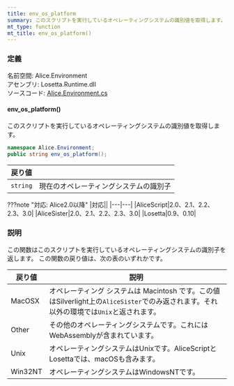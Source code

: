 ```yaml
---
title: env_os_platform
summary: このスクリプトを実行しているオペレーティングシステムの識別値を取得します。
mt_type: function
mt_title: env_os_platform()
---
```


### 定義
名前空間: Alice.Environment<br/>
アセンブリ: Losetta.Runtime.dll<br/>
ソースコード: [Alice.Environment.cs](https://github.com/WSOFT-Project/Losetta/blob/master/Losetta.Runtime/Alice.Environment.cs)

#### env_os_platform()

このスクリプトを実行しているオペレーティングシステムの識別値を取得します。

```cs title="AliceScript"
namespace Alice.Environment;
public string env_os_platform();
```

|戻り値| |
|-|-|
|`string`|現在のオペレーティングシステムの識別子|

???note "対応: Alice2.0以降"
    |対応||
    |---|---|
    |AliceScript|2.0、2.1、2.2、2.3、3.0|
    |AliceSister|2.0、2.1、2.2、2.3、3.0|
    |Losetta|0.9、0.10|

### 説明
この関数はこのスクリプトを実行しているオペレーティングシステムの識別子を返します。
この関数の戻り値は、次の表のいずれかです。

|戻り値|説明|
|---|---|
|MacOSX|オペレーティング システムは Macintosh です。この値はSilverlight上の`AliceSister`でのみ返されます。それ以外の環境では`Unix`と返されます。|
|Other|その他のオペレーティングシステムです。これにはWebAssemblyが含まれています。|
|Unix|オペレーティングシステムはUnixです。AliceScriptとLosettaでは、macOSも含みます。|
|Win32NT|オペレーティングシステムはWindowsNTです。|